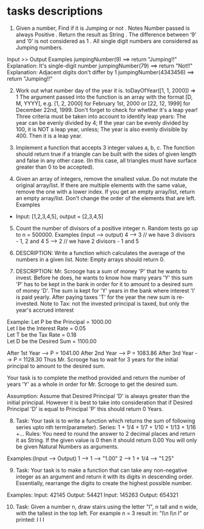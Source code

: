 # tasks descriptions

1.  Given a number, Find if it is Jumping or not .
    Notes
    Number passed is always Positive .
    Return the result as String .
    The difference between ‘9’ and ‘0’ is not considered as 1 .
    All single digit numbers are considered as Jumping numbers.

Input >> Output Examples
jumpingNumber(9) ==> return "Jumping!!"
Explanation:
It's single-digit number
jumpingNumber(79) ==> return "Not!!"
Explanation:
Adjacent digits don't differ by 1
jumpingNumber(4343456) ==> return "Jumping!!"

2. Work out what number day of the year it is.
   toDayOfYear([1, 1, 2000]) => 1
   The argument passed into the function is an array with the format [D, M, YYYY], e.g. [1, 2, 2000] for February 1st, 2000 or [22, 12, 1999] for December 22nd, 1999.
   Don't forget to check for whether it's a leap year! Three criteria must be taken into account to identify leap years:
   The year can be evenly divided by 4;
   If the year can be evenly divided by 100, it is NOT a leap year, unless;
   The year is also evenly divisible by 400. Then it is a leap year.

3. Implement a function that accepts 3 integer values a, b, c. The function should return true if a triangle can be built with the sides of given length and false in any other case.
   (In this case, all triangles must have surface greater than 0 to be accepted).

4. Given an array of integers, remove the smallest value. Do not mutate the original array/list. If there are multiple elements with the same value, remove the one with a lower index. If you get an empty array/list, return an empty array/list.
   Don't change the order of the elements that are left.
   Examples

- Input: [1,2,3,4,5], output = [2,3,4,5]

5. Count the number of divisors of a positive integer n.
   Random tests go up to n = 500000.
   Examples (input --> output)
   4 --> 3 // we have 3 divisors - 1, 2 and 4
   5 --> 2 // we have 2 divisors - 1 and 5

6. DESCRIPTION:
   Write a function which calculates the average of the numbers in a given list.
   Note: Empty arrays should return 0.

7. DESCRIPTION:
   Mr. Scrooge has a sum of money 'P' that he wants to invest. Before he does, he wants to know how many years 'Y' this sum 'P' has to be kept in the bank in order for it to amount to a desired sum of money 'D'.
   The sum is kept for 'Y' years in the bank where interest 'I' is paid yearly. After paying taxes 'T' for the year the new sum is re-invested.
   Note to Tax: not the invested principal is taxed, but only the year's accrued interest

Example:
Let P be the Principal = 1000.00  
 Let I be the Interest Rate = 0.05  
 Let T be the Tax Rate = 0.18  
 Let D be the Desired Sum = 1100.00

After 1st Year -->
P = 1041.00
After 2nd Year -->
P = 1083.86
After 3rd Year -->
P = 1128.30
Thus Mr. Scrooge has to wait for 3 years for the initial principal to amount to the desired sum.

Your task is to complete the method provided and return the number of years 'Y' as a whole in order for Mr. Scrooge to get the desired sum.

Assumption: Assume that Desired Principal 'D' is always greater than the initial principal. However it is best to take into consideration that if Desired Principal 'D' is equal to Principal 'P' this should return 0 Years.

8. Task:
   Your task is to write a function which returns the sum of following series upto nth term(parameter).
   Series: 1 + 1/4 + 1/7 + 1/10 + 1/13 + 1/16 +...
   Rules:
   You need to round the answer to 2 decimal places and return it as String.
   If the given value is 0 then it should return 0.00
   You will only be given Natural Numbers as arguments.

Examples:(Input --> Output)
1 --> 1 --> "1.00"
2 --> 1 + 1/4 --> "1.25"

9. Task:
   Your task is to make a function that can take any non-negative integer as an argument and return it with its digits in descending order. Essentially, rearrange the digits to create the highest possible number.

Examples:
Input: 42145 Output: 54421
Input: 145263 Output: 654321

10. Task:
Given a number n, draw stairs using the letter "I", n tall and n wide, with the tallest in the top left.
For example n = 3 result in:
"I\n I\n  I"
or printed:
I
 I
  I